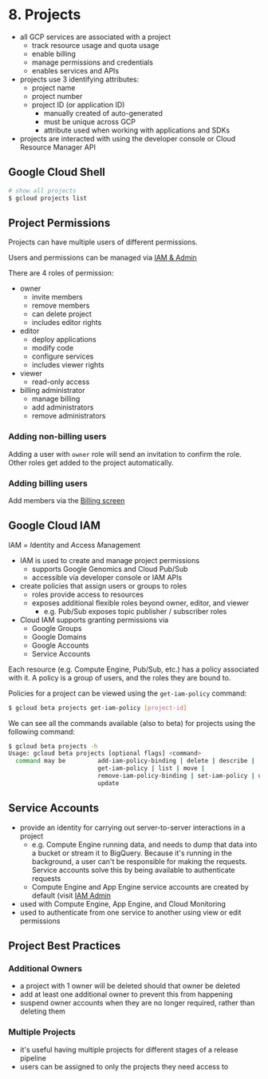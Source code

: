 # 8. Projects

- all GCP services are associated with a project
    - track resource usage and quota usage
    - enable billing
    - manage permissions and credentials
    - enables services and APIs
- projects use 3 identifying attributes:
    - project name
    - project number
    - project ID (or application ID)
        - manually created of auto-generated
        - must be unique across GCP
        - attribute used when working with applications and SDKs
- projects are interacted with using the developer console or Cloud Resource Manager API

## Google Cloud Shell

```bash
# show all projects
$ gcloud projects list
```

## Project Permissions

Projects can have multiple users of different permissions.

Users and permissions can be managed via [IAM & Admin](https://console.cloud.google.com/iam-admin/iam)

There are 4 roles of permission:

- owner
    - invite members
    - remove members
    - can delete project
    - includes editor rights
- editor
    - deploy applications
    - modify code
    - configure services
    - includes viewer rights
- viewer
    - read-only access
- billing administrator
    - manage billing
    - add administrators
    - remove administrators

### Adding non-billing users

Adding a user with `owner` role will send an invitation to confirm the role. Other roles get added to the project automatically.

### Adding billing users

Add members via the [Billing screen](https://console.cloud.google.com/billing)

## Google Cloud IAM

IAM = *I*dentity and *A*ccess *M*anagement

- IAM is used to create and manage project permissions
    - supports Google Genomics and Cloud Pub/Sub
    - accessible via developer console or IAM APIs
- create policies that assign users or groups to roles
    - roles provide access to resources
    - exposes additional flexible roles beyond owner, editor, and viewer
        - e.g. Pub/Sub exposes topic publisher / subscriber roles
- Cloud IAM supports granting permissions via
    - Google Groups
    - Google Domains
    - Google Accounts
    - Service Accounts
        
Each resource (e.g. Compute Engine, Pub/Sub, etc.) has a policy associated with it. A policy is a group of users, and the roles they are bound to.

Policies for a project can be viewed using the `get-iam-policy` command:

```bash
$ gcloud beta projects get-iam-policy [project-id]
```

We can see all the commands available (also to beta) for projects using the following command:

```bash
$ gcloud beta projects -h
Usage: gcloud beta projects [optional flags] <command>
  command may be         add-iam-policy-binding | delete | describe |
                         get-iam-policy | list | move |
                         remove-iam-policy-binding | set-iam-policy | undelete |
                         update
```

## Service Accounts

- provide an identity for carrying out server-to-server interactions in a project
    - e.g. Compute Engine running data, and needs to dump that data into a bucket or stream it to BigQuery. Because it's running in the background, a user can't be responsible for making the requests. Service accounts solve this by being available to authenticate requests
    - Compute Engine and App Engine service accounts are created by default (visit [IAM Admin](https://console.cloud.google.com/iam-admin/iam)
- used with Compute Engine, App Engine, and Cloud Monitoring
- used to authenticate from one service to another using view or edit permissions

## Project Best Practices

### Additional Owners

- a project with 1 owner will be deleted should that owner be deleted
- add at least one additional owner to prevent this from happening
- suspend owner accounts when they are no longer required, rather than deleting them


### Multiple Projects

- it's useful having multiple projects for different stages of a release pipeline
- users can be assigned to only the projects they need access to
